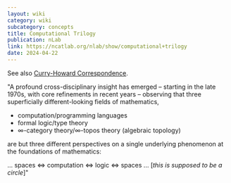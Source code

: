 ```yaml
---
layout: wiki
category: wiki
subcategory: concepts
title: Computational Trilogy
publication: nLab
link: https://ncatlab.org/nlab/show/computational+trilogy
date: 2024-04-22
---
```


See also [Curry-Howard Correspondence](/curry-howard-correspondence/).

"A profound cross-disciplinary insight has emerged – starting in the late 1970s, with core refinements in recent years – observing that three superficially different-looking fields of mathematics,

* computation/programming languages
* formal logic/type theory
* ∞-category theory/∞-topos theory (algebraic topology)

are but three different perspectives on a single underlying phenomenon at the foundations of mathematics:

... spaces <=> computation <=> logic <=> spaces ... [*this is supposed to be a circle*]"
